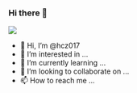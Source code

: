 ### Hi there 👋
![](https://github-readme-stats.vercel.app/api?username=hcz017&hide=issues&show_icons=true&include_all_commits=true)


- 👋 Hi, I’m @hcz017
- 👀 I’m interested in ...
- 🌱 I’m currently learning ...
- 💞️ I’m looking to collaborate on ...
- 📫 How to reach me ...

<!---
hcz017/hcz017 is a ✨ special ✨ repository because its `README.md` (this file) appears on your GitHub profile.
You can click the Preview link to take a look at your changes.
--->
